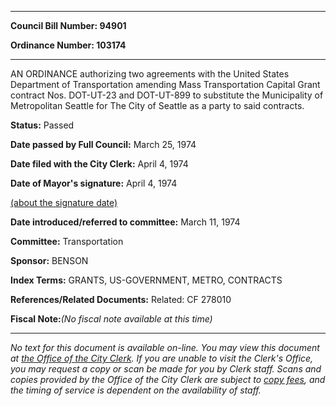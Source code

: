 

********

**Council Bill Number: 94901**
   
**Ordinance Number: 103174**
********

 AN ORDINANCE authorizing two agreements with the United States Department of Transportation amending Mass Transportation Capital Grant contract Nos. DOT-UT-23 and DOT-UT-899 to substitute the Municipality of Metropolitan Seattle for The City of Seattle as a party to said contracts.

**Status:** Passed
   
**Date passed by Full Council:** March 25, 1974
   
**Date filed with the City Clerk:** April 4, 1974
   
**Date of Mayor's signature:** April 4, 1974
   
[(about the signature date)](/~public/approvaldate.htm)
   
   
   
**Date introduced/referred to committee:** March 11, 1974
   
**Committee:** Transportation
   
**Sponsor:** BENSON
   
   
**Index Terms:** GRANTS, US-GOVERNMENT, METRO, CONTRACTS

**References/Related Documents:** Related: CF 278010

**Fiscal Note:**_(No fiscal note available at this time)_
********

_No text for this document is available on-line. You may view this document at [the Office of the City Clerk](http://www.seattle.gov/leg/clerk/contactUs.htm). If you are unable to visit the Clerk's Office, you may request a copy or scan be made for you by Clerk staff. Scans and copies provided by the Office of the City Clerk are subject to [copy fees](http://clerk.seattle.gov/~public/clerkfees.htm), and the timing of service is dependent on the availability of staff._

